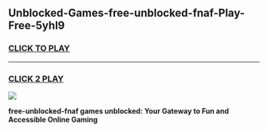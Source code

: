 
## Unblocked-Games-free-unblocked-fnaf-Play-Free-5yhl9
<h3>
<a href="https://premium76.site?title=free-unblocked-fnaf&ref=23A">CLICK TO PLAY</a></h3>
<hr>

<h3>
<a href="https://premium76.site?title=free-unblocked-fnaf&ref=23A">CLICK 2 PLAY</a>
  
</h3>

<a href="https://premium76.site?title=free-unblocked-fnaf&ref=23A"><img src="https://clearcache.store/games.png"></a>


**free-unblocked-fnaf games unblocked: Your Gateway to Fun and Accessible Online Gaming**
